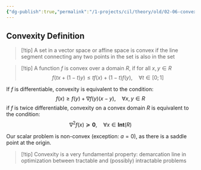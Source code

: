 ```yaml
---
{"dg-publish":true,"permalink":"/1-projects/cil/theory/old/02-06-convextiy-definition/","tags":["eth/cil/theory"],"created":"","updated":""}
---
```


## Convexity Definition
> [!tip] A set in a vector space or affine space is convex if the line segment connecting any two points in the set is also in the set

>[!tip] A function $f$ is convex over a domain $R$, if for all $x,y \in R$ $$f(tx + (1-t)y) \leq tf(x) + (1-t)f(y), \quad \forall t \in [0;1]$$

If $f$ is differentiable, convexity is equivalent to the condition:
$$f(x) \geq f(y) + \nabla f(y) (x-y), \quad \forall x,y \in R$$
if $f$ is twice differentiable, convexity on a convex domain $R$ is equivalent to the condition:
$$\nabla^2 f(x) \succeq \mathbf{0}, \quad \forall x \in \mathbf{Int}(R)$$

Our scalar problem is non-convex (exception: $a = 0$), as there is a saddle point at the origin.
>[!tip] Convexity is a very fundamental property: demarcation line in optimization between tractable and (possibly) intractable problems